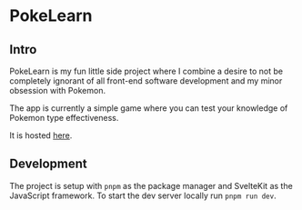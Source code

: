 # PokeLearn

## Intro

PokeLearn is my fun little side project where I combine a desire to not be completely ignorant of all front-end software development and my minor obsession with Pokemon.

The app is currently a simple game where you can test your knowledge of Pokemon type effectiveness.

It is hosted [here](https://pokelearn.vercel.app/).

## Development

The project is setup with `pnpm` as the package manager and SvelteKit as the JavaScript framework. To start the dev server locally run `pnpm run dev`.
